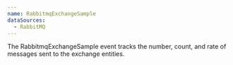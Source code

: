 ```yaml
---
name: RabbitmqExchangeSample
dataSources:
  - RabbitMQ
---
```


The RabbitmqExchangeSample event tracks the number, count, and rate of messages sent to the exchange entities.